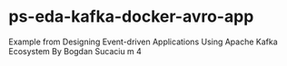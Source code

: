 # ps-eda-kafka-docker-avro-app
Example from Designing Event-driven Applications Using Apache Kafka Ecosystem By Bogdan Sucaciu m 4
